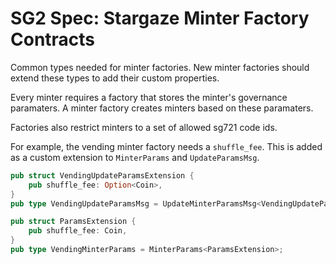# SG2 Spec: Stargaze Minter Factory Contracts

Common types needed for minter factories. New minter factories should extend these types to add their custom properties.

Every minter requires a factory that stores the minter's governance paramaters. A minter factory creates minters based on these paramaters.

Factories also restrict minters to a set of allowed sg721 code ids.

For example, the vending minter factory needs a `shuffle_fee`. This is added as a custom extension to `MinterParams` and `UpdateParamsMsg`.

```rs
pub struct VendingUpdateParamsExtension {
    pub shuffle_fee: Option<Coin>,
}
pub type VendingUpdateParamsMsg = UpdateMinterParamsMsg<VendingUpdateParamsExtension>;

pub struct ParamsExtension {
    pub shuffle_fee: Coin,
}
pub type VendingMinterParams = MinterParams<ParamsExtension>;
```
